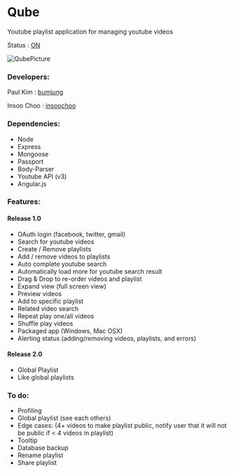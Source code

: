 Qube
==========

Youtube playlist application for managing youtube videos

Status : [ON](http://myroomserver.hanul.co:4455)

![QubePicture](https://fbcdn-sphotos-f-a.akamaihd.net/hphotos-ak-xap1/t31.0-8/10688370_10153071896192697_8977457701225123291_o.jpg)

### Developers:

Paul Kim : [bumjung](https://github.com/bumjung)

Insoo Choo : [insoochoo](https://github.com/insoochoo)

### Dependencies:

   * Node
   * Express
   * Mongoose
   * Passport
   * Body-Parser
   * Youtube API (v3)
   * Angular.js

### Features:

#### Release 1.0
   * OAuth login (facebook, twitter, gmail)
   * Search for youtube videos
   * Create / Remove playlists
   * Add / remove videos to playlists
   * Auto complete youtube search
   * Automatically load more for youtube search result
   * Drag & Drop to re-order videos and playlist
   * Expand view (full screen view)
   * Preview videos
   * Add to specific playlist
   * Related video search
   * Repeat play one/all videos
   * Shuffle play videos
   * Packaged app (Windows, Mac OSX)
   * Alerting status (adding/removing videos, playlists, and errors)

#### Release 2.0
   * Global Playlist
   * Like global playlists

### To do:
   * Profiling
   * Global playlist (see each others)
   * Edge cases: (4+ videos to make playlist public, notify user that it will not be public if < 4 videos in playlist)
   * Tooltip
   * Database backup
   * Rename playlist
   * Share playlist
